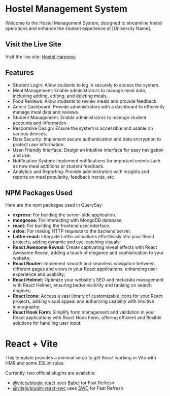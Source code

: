 # Hostel Management System

Welcome to the Hostel Management System, designed to streamline hostel
operations and enhance the student experience at [University Name].

## Visit the Live Site

Visit the live site: [Hostel Harmony](https://assignment-11-f6ebc.web.app/)

## Features

- Student Login: Allow students to log in securely to access the system.
- Meal Management: Enable administrators to manage meal data, including adding,
  editing, and deleting meals.
- Food Reviews: Allow students to review meals and provide feedback.
- Admin Dashboard: Provide administrators with a dashboard to efficiently manage
  meal data and reviews.
- Student Management: Enable administrators to manage student accounts and
  information.
- Responsive Design: Ensure the system is accessible and usable on various
  devices.
- Data Security: Implement secure authentication and data encryption to protect
  user information.
- User-Friendly Interface: Design an intuitive interface for easy navigation and
  use.
- Notification System: Implement notifications for important events such as new
  meal additions or student feedback.
- Analytics and Reporting: Provide administrators with insights and reports on
  meal popularity, feedback trends, etc.

## NPM Packages Used

Here are the npm packages used in QuerySay:

- **express:** For building the server-side application.
- **mongoose:** For interacting with MongoDB database.
- **react:** For building the frontend user interface.
- **axios:** For making HTTP requests to the backend server.
- **Lottie-react:** Integrate Lottie animations effortlessly into your React
  projects, adding dynamic and eye-catching visuals;
- **React Awesome Reveal:** Create captivating reveal effects with React Awesome
  Reveal, adding a touch of elegance and sophistication to your website;
- **React Router:** Implement smooth and seamless navigation between different
  pages and views in your React applications, enhancing user experience and
  usability;
- **React Helmet:** Optimize your website's SEO and metadata management with
  React Helmet, ensuring better visibility and ranking on search engines;
- **React Icons:** Access a vast library of customizable icons for your React
  projects, adding visual appeal and enhancing usability with intuitive
  iconography;
- **React Hook Form:** Simplify form management and validation in your React
  applications with React Hook Form, offering efficient and flexible solutions
  for handling user input.

# React + Vite

This template provides a minimal setup to get React working in Vite with HMR and
some ESLint rules.

Currently, two official plugins are available:

- [@vitejs/plugin-react](https://github.com/vitejs/vite-plugin-react/blob/main/packages/plugin-react/README.md)
  uses [Babel](https://babeljs.io/) for Fast Refresh
- [@vitejs/plugin-react-swc](https://github.com/vitejs/vite-plugin-react-swc)
  uses [SWC](https://swc.rs/) for Fast Refresh

